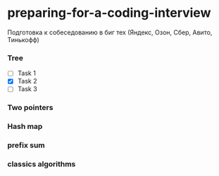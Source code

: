 # preparing-for-a-coding-interview
Подготовка к собеседованию в биг тех (Яндекс, Озон, Сбер, Авито, Тинькофф)

### Tree
- [ ] Task 1
- [x] Task 2 
- [ ] Task 3

### Two pointers

### Hash map

### prefix sum

### classics algorithms